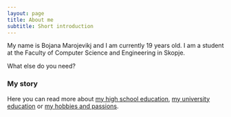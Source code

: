 ```yaml
---
layout: page
title: About me
subtitle: Short introduction
---
```


My name is Bojana Marojevikj and I am currently 19 years old. I am a student at the Faculty of Computer Science and Engineering in Skopje.


What else do you need?

### My story

Here you can read more about [my high school education](https://en.wikipedia.org/wiki/The_Princess_Bride_%28film%29), [my university education](https://beautifuljekyll.com/) or [my hobbies and passions](https://deanattali.com/).
